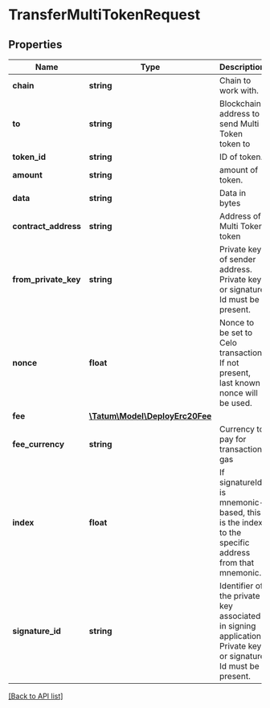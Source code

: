 # TransferMultiTokenRequest

## Properties

Name | Type | Description | Notes
------------ | ------------- | ------------- | -------------
**chain** | **string** | Chain to work with. |
**to** | **string** | Blockchain address to send Multi Token token to |
**token_id** | **string** | ID of token. |
**amount** | **string** | amount of token. |
**data** | **string** | Data in bytes | [optional]
**contract_address** | **string** | Address of Multi Token token |
**from_private_key** | **string** | Private key of sender address. Private key, or signature Id must be present. |
**nonce** | **float** | Nonce to be set to Celo transaction. If not present, last known nonce will be used. | [optional]
**fee** | [**\Tatum\Model\DeployErc20Fee**](DeployErc20Fee.md) |  | [optional]
**fee_currency** | **string** | Currency to pay for transaction gas |
**index** | **float** | If signatureId is mnemonic-based, this is the index to the specific address from that mnemonic. | [optional]
**signature_id** | **string** | Identifier of the private key associated in signing application. Private key, or signature Id must be present. |

[[Back to API list]](../../README.md#api-endpoints)
